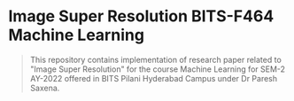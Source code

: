 # Image Super Resolution BITS-F464 Machine Learning

> This repository contains implementation of research paper related to "Image Super Resolution" for the course Machine Learning for SEM-2 AY-2022 offered in BITS Pilani Hyderabad Campus under Dr Paresh Saxena.


